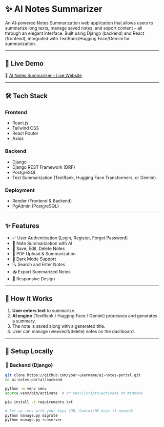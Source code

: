 # ✨ AI Notes Summarizer

An AI-powered Notes Summarization web application that allows users to summarize long texts, manage saved notes, and export content – all through an elegant interface. Built using Django (backend) and React (frontend), integrated with TextRank/Hugging Face/Gemini for summarization.

---

## 🚀 Live Demo

🔗 [AI Notes Summarizer - Live Website](https://ai-notes-frontend.onrender.com)

---

## 🛠️ Tech Stack

### Frontend
- React.js
- Tailwind CSS
- React Router
- Axios

### Backend
- Django
- Django REST Framework (DRF)
- PostgreSQL
- Text Summarization (TextRank, Hugging Face Transformers, or Gemini)

### Deployment
- Render (Frontend & Backend)
- PgAdmin (PostgreSQL)

---

## ✨ Features

- ✅ User Authentication (Login, Register, Forgot Password)
- 📝 Note Summarization with AI
- 📂 Save, Edit, Delete Notes
- 📄 PDF Upload & Summarization
- 🌙 Dark Mode Support
- 🔍 Search and Filter Notes
- 📥 Export Summarized Notes
- 📱 Responsive Design

---

## 🧠 How It Works

1. **User enters text** to summarize.
2. **AI engine** (TextRank / Hugging Face / Gemini) processes and generates a summary.
3. The note is saved along with a generated title.
4. User can manage (view/edit/delete) notes on the dashboard.

---

## 🧪 Setup Locally

### 🔧 Backend (Django)

```bash
git clone https://github.com/your-username/ai-notes-portal.git
cd ai-notes-portal/backend

python -m venv venv
source venv/bin/activate  # or venv\Scripts\activate on Windows

pip install -r requirements.txt

# Set up .env with your keys (DB, Gemini/HF keys if needed)
python manage.py migrate
python manage.py runserver
